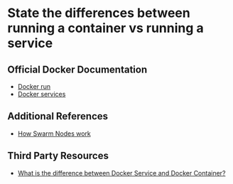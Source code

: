 # State the differences between running a container vs running a service

## Official Docker Documentation
- [Docker run](https://docs.docker.com/engine/reference/commandline/run/#parent-command)  
- [Docker services](https://docs.docker.com/engine/swarm/how-swarm-mode-works/services/#services-tasks-and-containers)

## Additional References
- [How Swarm Nodes work](https://docs.docker.com/engine/swarm/how-swarm-mode-works/nodes/)


## Third Party Resources
- [What is the difference between Docker Service and Docker Container?](https://stackoverflow.com/a/43408904)
